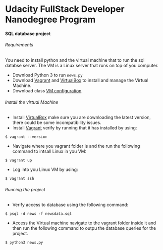 # Udacity FullStack Developer Nanodegree Program
#### SQL database project

###### Requirements
You need to install python and the virtual machine that to run the sql databse server. The VM is a Linux server that runs on top of you computer.
* Download Python 3 to run `news.py`
* Download [Vagrant](https://www.vagrantup.com/downloads.html) and [VirtualBox](https://www.virtualbox.org) to install and manage the Virtual Machine.
* Download class [VM configuration](https://d17h27t6h515a5.cloudfront.net/topher/2016/August/57b5f748_newsdata/newsdata.zip)


###### Install the virtual Machine
* Install [VirtualBox](https://www.virtualbox.org) make sure you are downloading the latest version, there could be some incompatibility issues.
* Install [Vagrant](https://www.vagrantup.com/downloads.html) verify by running that it has installed by using:
```
$ vagrant --version
```
* Navigate where you vagrant folder is and the run the following command to intsall Linux in you VM:
```
$ vagrant up
```
* Log into you Linux VM by using:
```
$ vagrant ssh
```

###### Running the project
* Verify access to database using the following command: 
```
$ psql -d news -f newsdata.sql
```
* Access the Virtual machine navigate to the vagrant folder inside it and then run the following command to outpu the database queries for the project.
```
$ python3 news.py
```

